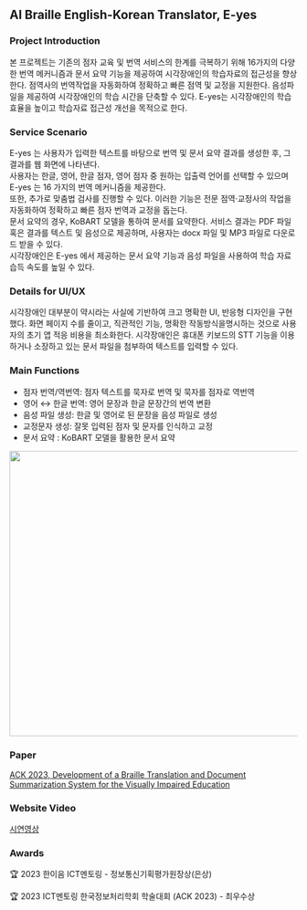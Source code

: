 ## AI Braille English-Korean Translator, E-yes

### Project Introduction
본 프로젝트는 기존의 점자 교육 및 번역 서비스의 한계를 극복하기 위해 16가지의 다양한 번역 메커니즘과 문서 요약 기능을 제공하여 시각장애인의 학습자료의 접근성을 향상한다. 점역사의 번역작업을 자동화하여 정확하고 빠른 점역 및 교정을 지원한다. 음성파일을 제공하여 시각장애인의 학습 시간을 단축할 수 있다. E-yes는 시각장애인의 학습 효율을 높이고 학습자료 접근성 개선을 목적으로 한다.

### Service Scenario
E-yes 는 사용자가 입력한 텍스트를 바탕으로 번역 및 문서 요약 결과를 생성한 후, 그 결과를 웹 화면에 나타낸다. <br>
사용자는 한글, 영어, 한글 점자, 영어 점자 중 원하는 입출력 언어를 선택할 수 있으며 E-yes 는 16 가지의 번역 메커니즘을 제공한다. <br>
또한, 추가로 맞춤법 검사를 진행할 수 있다. 이러한 기능은 전문 점역‧교정사의 작업을 자동화하여 정확하고 빠른 점자 번역과 교정을 돕는다. <br>
문서 요약의 경우, KoBART 모델을 통하여 문서를 요약한다. 서비스 결과는 PDF 파일 혹은 결과를 텍스트 및 음성으로 제공하며, 사용자는 docx 파일 및 MP3 파일로 다운로드 받을 수 있다. <br>
시각장애인은 E-yes 에서 제공하는 문서 요약 기능과 음성 파일을 사용하여 학습 자료 습득 속도를 높일 수 있다.

### Details for UI/UX
시각장애인 대부분이 약시라는 사실에 기반하여 크고 명확한 UI, 반응형 디자인을 구현했다. 화면 페이지 수를 줄이고, 직관적인 기능, 명확한 작동방식을명시하는 것으로 사용자의 초기 앱 적응 비용을 최소화한다. 
시각장애인은 휴대폰 키보드의 STT 기능을 이용하거나 소장하고 있는 문서 파일을 첨부하여 텍스트를 입력할 수 있다.

### Main Functions
- 점자 번역/역번역: 점자 텍스트를 묵자로 번역 및 묵자를 점자로 역번역
- 영어 ↔ 한글 번역: 영어 문장과 한글 문장간의 번역 변환
- 음성 파일 생성: 한글 및 영어로 된 문장을 음성 파일로 생성
- 교정문자 생성: 잘못 입력된 점자 및 문자를 인식하고 교정
- 문서 요약 : KoBART 모델을 활용한 문서 요약

<img src="https://github.com/user-attachments/assets/b82fc716-bece-4ab2-be97-f295df9dde91" width="600" height="500"/>


### Paper
[ACK 2023, Development of a Braille Translation and Document Summarization System for the Visually Impaired Education](https://koreascience.kr/article/CFKO202333855044754.page)


### Website Video
[시연영상](https://www.youtube.com/watch?v=nr0ZrB_GpGo)


### Awards
🏆 2023 한이음 ICT멘토링 - 정보통신기획평가원장상(은상)

🏆 2023 ICT멘토링 한국정보처리학회 학술대회 (ACK 2023) - 최우수상
